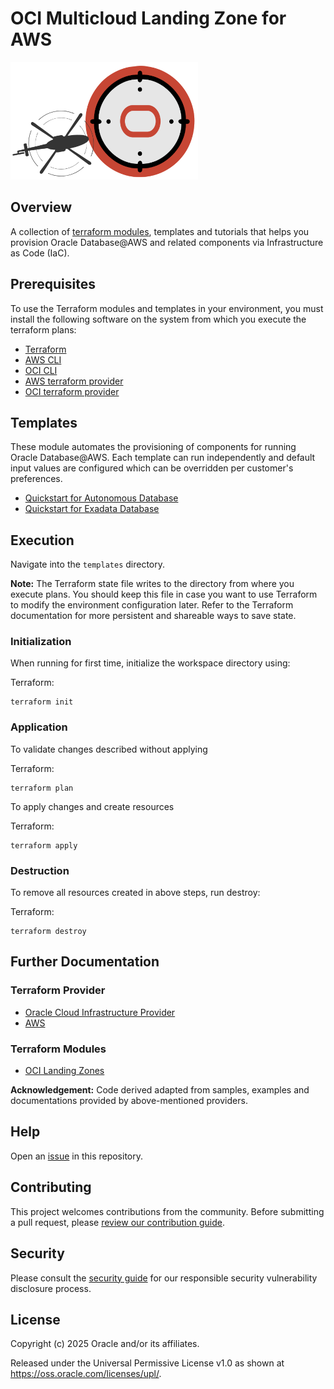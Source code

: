 # OCI Multicloud Landing Zone for AWS

![Landing Zone logo](./images/landing_zone_300.png)

## Overview

A collection of [terraform modules](https://developer.hashicorp.com/terraform/language/modules), templates and tutorials that helps you provision Oracle Database@AWS and related components via Infrastructure as Code (IaC).

## Prerequisites

To use the Terraform modules and templates in your environment, you must install the following software on the system from which you execute the terraform plans:

- [Terraform](https://developer.hashicorp.com/terraform/install)
- [AWS CLI](https://docs.aws.amazon.com/cli/latest/userguide/getting-started-install.html)
- [OCI CLI](https://docs.oracle.com/en-us/iaas/Content/API/SDKDocs/cliinstall.htm)
- [AWS terraform provider](https://registry.terraform.io/providers/hashicorp/aws/latest/docs)
- [OCI terraform provider](https://registry.terraform.io/providers/oracle/oci/latest/docs)

## Templates
These module automates the provisioning of components for running Oracle Database@AWS. Each template can run independently and default input values are configured which can be overridden per customer's preferences.
- [Quickstart for Autonomous Database](./templates/oci-db-adb-quickstart/README.md)
- [Quickstart for Exadata Database](./templates/aws-oci-exadata-quickstart/README.md)

## Execution
Navigate into the `templates` directory.

**Note:** The Terraform state file writes to the directory from where you execute plans. You should keep this file in case you want to use Terraform to modify the environment configuration later. Refer to the Terraform documentation for more persistent and shareable ways to save state.

### Initialization

When running for first time, initialize the workspace directory using:

Terraform:

``` shell
terraform init
```

### Application

To validate changes described without applying

Terraform:

``` shell
terraform plan
```

To apply changes and create resources

Terraform:

``` shell
terraform apply
```

### Destruction

To remove all resources created in above steps, run destroy:

Terraform:

``` shell
terraform destroy
```

## Further Documentation

### Terraform Provider
- [Oracle Cloud Infrastructure Provider](https://registry.terraform.io/providers/oracle/oci/latest/docs)
- [AWS](https://registry.terraform.io/providers/hashicorp/aws/latest/docs)

### Terraform Modules
- [OCI Landing Zones](https://github.com/oci-landing-zones/)

**Acknowledgement:** Code derived adapted from samples, examples and documentations provided by above-mentioned providers.

## Help

Open an [issue](https://github.com/oci-landing-zones/terraform-oci-multicloud-aws/issues) in this repository.

## Contributing

This project welcomes contributions from the community. Before submitting a pull request, please [review our contribution guide](./CONTRIBUTING.md).

## Security

Please consult the [security guide](./SECURITY.md) for our responsible security vulnerability disclosure process.

## License

Copyright (c) 2025 Oracle and/or its affiliates.

Released under the Universal Permissive License v1.0 as shown at <https://oss.oracle.com/licenses/upl/>.